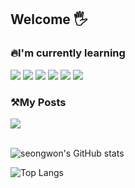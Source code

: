 ## Welcome 🖐️

### 🔥I'm currently learning
<div>
	<img src="https://img.shields.io/badge/JavaScript-F7DF1E?style=for-the-badge&logo=JavaScript&logoColor=white" />
	<img src="https://img.shields.io/badge/TypeScript-007ACC?style=for-the-badge&logo=typescript&logoColor=white" />
    	<img src="https://img.shields.io/badge/Python-14354C?style=for-the-badge&logo=python&logoColor=white" />
	<img src="https://img.shields.io/badge/React-20232A?style=for-the-badge&logo=react&logoColor=61DAFB" />
	<img src="https://img.shields.io/badge/GitHub-100000?style=for-the-badge&logo=github&logoColor=white" />
	<img src="https://img.shields.io/badge/GIT-E44C30?style=for-the-badge&logo=git&logoColor=white" />
</div>

### ⚒️My Posts 
<div>
	<a href="https://velog.io/@seongwon__105/posts">
	<img src="https://velog-readme-stats.vercel.app/api/badge?name=Velog"/>
	</a>
</div><br/>

![seongwon's GitHub stats](https://github-readme-stats.vercel.app/api?username=seongwon030&theme=default&show_icons=true)

![Top Langs](https://github-readme-stats.vercel.app/api/top-langs/?username=anuraghazra&layout=compact)
